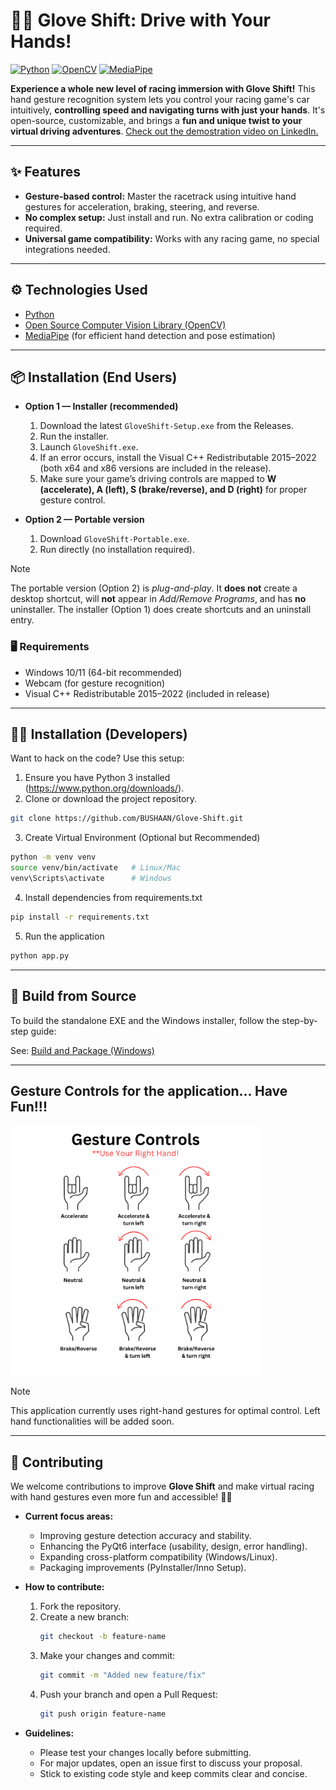 # 🧤🚗 Glove Shift: Drive with Your Hands!

<p>
  <a href="https://www.python.org/"><img src="https://img.shields.io/badge/Python-3776AB?style=for-the-badge&logo=python&logoColor=white" alt="Python"/></a>
  <a href="https://opencv.org/"><img src="https://img.shields.io/badge/OpenCV-5C3EE8?style=for-the-badge&logo=opencv&logoColor=white" alt="OpenCV"/></a>
  <a href="https://developers.google.com/mediapipe"><img src="https://img.shields.io/badge/MediaPipe-4285F4?style=for-the-badge&logo=google&logoColor=white" alt="MediaPipe"/></a>
</p>

**Experience a whole new level of racing immersion with Glove Shift!** This hand gesture recognition system lets you control your racing game's car intuitively, **controlling speed and navigating turns with just your hands**. It's open-source, customizable, and brings a **fun and unique twist to your virtual driving adventures**. [Check out the demostration video on LinkedIn.](https://www.linkedin.com/posts/bushaangunatilake_racinggames-handgesturerecognition-computervision-activity-7187445360850616320-A-6p?utm_source=share&utm_medium=member_desktop)

---

## ✨ Features

* **Gesture-based control:** Master the racetrack using intuitive hand gestures for acceleration, braking, steering, and reverse.
* **No complex setup:** Just install and run. No extra calibration or coding required.
* **Universal game compatibility:** Works with any racing game, no special integrations needed.  

---

## ⚙ Technologies Used

* [Python](https://www.python.org/)
* [Open Source Computer Vision Library (OpenCV)](https://opencv.org/) 
* [MediaPipe](https://developers.google.com/mediapipe) (for efficient hand detection and pose estimation)

---

## 📦 Installation (End Users)

- **Option 1 — Installer (recommended)**

  1. Download the latest `GloveShift-Setup.exe` from the Releases.
  2. Run the installer.
  3. Launch `GloveShift.exe`.
  4. If an error occurs, install the Visual C++ Redistributable 2015–2022 (both x64 and x86 versions are included in the release).
  5. Make sure your game’s driving controls are mapped to **W (accelerate), A (left), S (brake/reverse), and D (right)** for proper gesture control.

- **Option 2 — Portable version**

  1. Download `GloveShift-Portable.exe`.
  2. Run directly (no installation required).


> [!NOTE]
> The portable version (Option 2) is *plug-and-play*. It **does not** create a desktop shortcut, will **not** appear in *Add/Remove Programs*, and has **no** uninstaller. The installer (Option 1) does create shortcuts and an uninstall entry.

  
### 🖥 Requirements
- Windows 10/11 (64-bit recommended)
- Webcam (for gesture recognition)
- Visual C++ Redistributable 2015–2022 (included in release)

--- 

## 🧑‍💻 Installation (Developers)

Want to hack on the code? Use this setup:
1. Ensure you have Python 3 installed (https://www.python.org/downloads/).
2. Clone or download the project repository.
```bash
git clone https://github.com/BUSHAAN/Glove-Shift.git
```
3. Create Virtual Environment (Optional but Recommended)
```bash
python -m venv venv
source venv/bin/activate   # Linux/Mac
venv\Scripts\activate      # Windows
```

4.  Install dependencies from requirements.txt
```bash
pip install -r requirements.txt
```

5. Run the application
```bash
python app.py
```

---

## 🔨 Build from Source
To build the standalone EXE and the Windows installer, follow the step-by-step guide:

See: [Build and Package (Windows)](README-BUILD.md)

---

## Gesture Controls for the application... Have Fun!!!
<img src="images/Gesture_Controls.png?raw=true" height="400">

> [!NOTE]
> This application currently uses right-hand gestures for optimal control. Left hand functionalities will be added soon.
--- 

## 🤝 Contributing

We welcome contributions to improve **Glove Shift** and make virtual racing with hand gestures even more fun and accessible! 🚗💨

- **Current focus areas:**
  - Improving gesture detection accuracy and stability.
  - Enhancing the PyQt6 interface (usability, design, error handling).
  - Expanding cross-platform compatibility (Windows/Linux).
  - Packaging improvements (PyInstaller/Inno Setup).

- **How to contribute:**
  1. Fork the repository.
  2. Create a new branch:  
     ```bash
     git checkout -b feature-name
     ```
  3. Make your changes and commit:  
     ```bash
     git commit -m "Added new feature/fix"
     ```
  4. Push your branch and open a Pull Request:  
     ```bash
     git push origin feature-name
     ```

- **Guidelines:**
  - Please test your changes locally before submitting.
  - For major updates, open an issue first to discuss your proposal.
  - Stick to existing code style and keep commits clear and concise.

